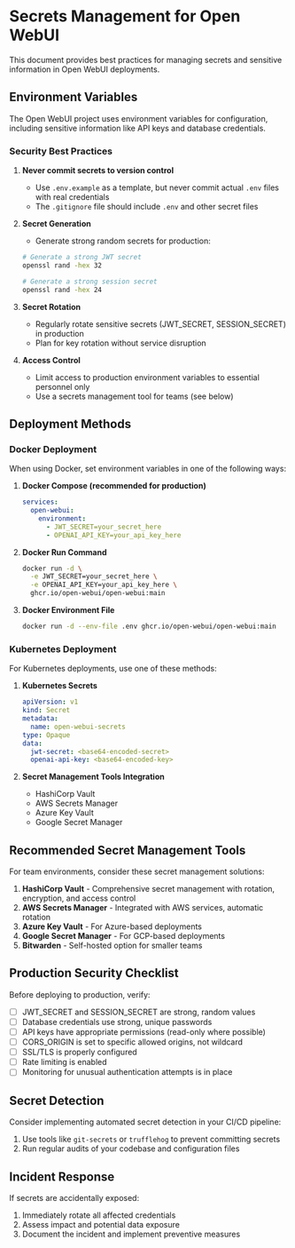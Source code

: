 # Secrets Management for Open WebUI

This document provides best practices for managing secrets and sensitive information in Open WebUI deployments.

## Environment Variables

The Open WebUI project uses environment variables for configuration, including sensitive information like API keys and database credentials.

### Security Best Practices

1. **Never commit secrets to version control**
   - Use `.env.example` as a template, but never commit actual `.env` files with real credentials
   - The `.gitignore` file should include `.env` and other secret files

2. **Secret Generation**
   - Generate strong random secrets for production:
   ```bash
   # Generate a strong JWT secret
   openssl rand -hex 32
   
   # Generate a strong session secret
   openssl rand -hex 24
   ```

3. **Secret Rotation**
   - Regularly rotate sensitive secrets (JWT_SECRET, SESSION_SECRET) in production
   - Plan for key rotation without service disruption

4. **Access Control**
   - Limit access to production environment variables to essential personnel only
   - Use a secrets management tool for teams (see below)

## Deployment Methods

### Docker Deployment

When using Docker, set environment variables in one of the following ways:

1. **Docker Compose (recommended for production)**
   ```yaml
   services:
     open-webui:
       environment:
         - JWT_SECRET=your_secret_here
         - OPENAI_API_KEY=your_api_key_here
   ```

2. **Docker Run Command**
   ```bash
   docker run -d \
     -e JWT_SECRET=your_secret_here \
     -e OPENAI_API_KEY=your_api_key_here \
     ghcr.io/open-webui/open-webui:main
   ```

3. **Docker Environment File**
   ```bash
   docker run -d --env-file .env ghcr.io/open-webui/open-webui:main
   ```

### Kubernetes Deployment

For Kubernetes deployments, use one of these methods:

1. **Kubernetes Secrets**
   ```yaml
   apiVersion: v1
   kind: Secret
   metadata:
     name: open-webui-secrets
   type: Opaque
   data:
     jwt-secret: <base64-encoded-secret>
     openai-api-key: <base64-encoded-key>
   ```

2. **Secret Management Tools Integration**
   - HashiCorp Vault
   - AWS Secrets Manager
   - Azure Key Vault
   - Google Secret Manager

## Recommended Secret Management Tools

For team environments, consider these secret management solutions:

1. **HashiCorp Vault** - Comprehensive secret management with rotation, encryption, and access control
2. **AWS Secrets Manager** - Integrated with AWS services, automatic rotation
3. **Azure Key Vault** - For Azure-based deployments
4. **Google Secret Manager** - For GCP-based deployments
5. **Bitwarden** - Self-hosted option for smaller teams

## Production Security Checklist

Before deploying to production, verify:

- [ ] JWT_SECRET and SESSION_SECRET are strong, random values
- [ ] Database credentials use strong, unique passwords
- [ ] API keys have appropriate permissions (read-only where possible)
- [ ] CORS_ORIGIN is set to specific allowed origins, not wildcard
- [ ] SSL/TLS is properly configured
- [ ] Rate limiting is enabled
- [ ] Monitoring for unusual authentication attempts is in place

## Secret Detection

Consider implementing automated secret detection in your CI/CD pipeline:

1. Use tools like `git-secrets` or `trufflehog` to prevent committing secrets
2. Run regular audits of your codebase and configuration files

## Incident Response

If secrets are accidentally exposed:

1. Immediately rotate all affected credentials
2. Assess impact and potential data exposure
3. Document the incident and implement preventive measures
